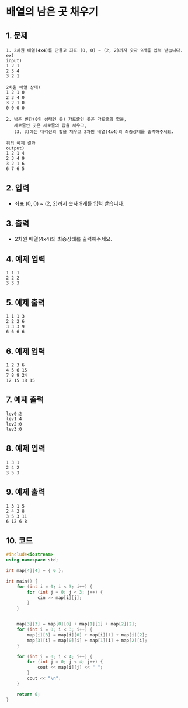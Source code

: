 # 배열의 남은 곳 채우기 #

## 1. 문제
```
1. 2차원 배열(4x4)를 만들고 좌표 (0, 0) ~ (2, 2)까지 숫자 9개를 입력 받습니다.
ex)
input)
1 2 1
2 3 4
3 2 1

2차원 배열 상태)
1 2 1 0
2 3 4 0
3 2 1 0
0 0 0 0

2. 남은 빈칸(0인 상태인 곳) 가로줄인 곳은 가로줄의 합을,
   세로줄인 곳은 세로줄의 합을 채우고,
   (3, 3)에는 대각선의 합을 채우고 2차원 배열(4x4)의 최종상태를 출력해주세요.
   
위의 예제 결과
output)
1 2 1 4
2 3 4 9
3 2 1 6
6 7 6 5
```

## 2. 입력
- 좌표 (0, 0) ~ (2, 2)까지 숫자 9개를 입력 받습니다.

## 3. 출력
- 2차원 배열(4x4)의 최종상태를 출력해주세요.

## 4. 예제 입력
```
1 1 1
2 2 2
3 3 3
```

## 5. 예제 출력
```
1 1 1 3
2 2 2 6
3 3 3 9
6 6 6 6
```

## 6. 예제 입력

```
1 2 3 6
4 5 6 15
7 8 9 24
12 15 18 15
```

## 7. 예제 출력

```
lev0:2
lev1:4
lev2:0
lev3:0
```

## 8. 예제 입력

```
1 3 1
2 4 2
3 5 3
```

## 9. 예제 출력

```
1 3 1 5
2 4 2 8
3 5 3 11
6 12 6 8
```

## 10. 코드

```c++
#include<iostream>
using namespace std;

int map[4][4] = { 0 };

int main() {
	for (int i = 0; i < 3; i++) {
		for (int j = 0; j < 3; j++) {
			cin >> map[i][j];
		}
	}


	map[3][3] = map[0][0] + map[1][1] + map[2][2];
	for (int i = 0; i < 3; i++) {
		map[i][3] = map[i][0] + map[i][1] + map[i][2];
		map[3][i] = map[0][i] + map[1][i] + map[2][i];
	}

	for (int i = 0; i < 4; i++) {
		for (int j = 0; j < 4; j++) {
			cout << map[i][j] << " ";
		}
		cout << "\n";
	}

	return 0;
}
```

